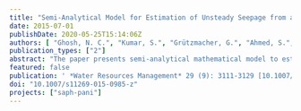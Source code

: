 ```yaml
---
title: "Semi-Analytical Model for Estimation of Unsteady Seepage from a Large Water Body Influenced by Variable Flows"
date: 2015-07-01
publishDate: 2020-05-25T15:14:06Z
authors: [ "Ghosh, N. C.", "Kumar, S.", "Grützmacher, G.", "Ahmed, S.", "Singh, S.", "sprenger", "Singh, R. P.", "Das, B.", "Arora, T." ]
publication_types: ["2"]
abstract: "The paper presents semi-analytical mathematical model to estimate unsteady groundwater recharge resulting from variable depth of water in a large water body, influenced by time variant inflows and outflows. The model has been derived by integrating Hantush’s (1967) analytical expression for water table rise due to recharge from a rectangular spreading basin into the water balance equation of the water body. The model has been applied to a test study site in Raipur (India) for assessing viability of Managed Aquifer Recharge (MAR) from a lake located on an area dominated by the massive limestone formation. The components of the water balance equation have been carried out by the comprehensive analysis of the hydrological and hydrogeological aspects of the lake. The hydrological components include"
featured: false
publication: ' *Water Resources Management* 29 (9): 3111-3129 [10.1007/s11269-015-0985-z](https://doi.org/10.1007/s11269-015-0985-z)'
doi: "10.1007/s11269-015-0985-z"
projects: ["saph-pani"]
---
```


